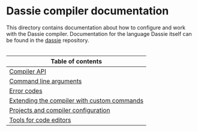 # Dassie compiler documentation
This directory contains documentation about how to configure and work with the Dassie compiler. Documentation for the language Dassie itself can be found in the [dassie](https://github.com/loschsoftware/dassie) repository.
<br><br>

|**Table of contents**|
|---|
|[Compiler API](https://github.com/loschsoftware/dc/blob/main/docs/API.md)|
|[Command line arguments](./CLI.md)|
|[Error codes](./Errors.md)|
|[Extending the compiler with custom commands](./Extensions.md)|
|[Projects and compiler configuration](./Projects.md)|
|[Tools for code editors](./Editors.md)|
